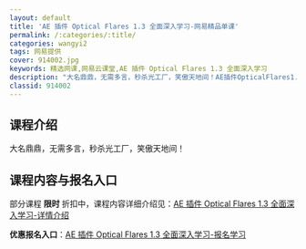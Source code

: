 ```yaml
---
layout: default
title: 'AE 插件 Optical Flares 1.3 全面深入学习-网易精品单课'
permalink: /:categories/:title/
categories: wangyi2
tags: 网易提供
cover: 914002.jpg
keywords: 精选网课,网易云课堂,AE 插件 Optical Flares 1.3 全面深入学习
description: "大名鼎鼎，无需多言，秒杀光工厂，笑傲天地间！AE插件OpticalFlares1.3全面深入学习"
classid: 914002
---
```


## 课程介绍

大名鼎鼎，无需多言，秒杀光工厂，笑傲天地间！

## 课程内容与报名入口

部分课程 **限时** 折扣中，课程内容详细介绍见：[AE 插件 Optical Flares 1.3 全面深入学习-详情介绍](https://study.163.com/course/introduction/914002.htm?share=1&shareId=1025206652&utm_campaign=share&utm_medium=iphoneShare&utm_source=&utm_u=1025206652)

**优惠报名入口**：[AE 插件 Optical Flares 1.3 全面深入学习-报名学习](https://study.163.com/course/introduction/914002.htm?share=1&shareId=1025206652&utm_campaign=share&utm_medium=iphoneShare&utm_source=&utm_u=1025206652)

